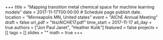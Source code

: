 +++
title = "Mapping transition metal chemical space for machine learning models"
date = 2017-11-17T00:00:00  # Schedule page publish date.
location = "Minneapolis MN, United states"
event = "AIChE Annual Meeting"
draft = false
url_pdf = "tks/AICHE17.pdf"
time_start = 2017-11-17
all_day = true
authors = ["Jon Paul Janet", "Heather Kulik"]
featured = false
projects = []
tags = []
slides = ""
math = true
+++